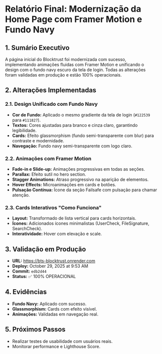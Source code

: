 # Relatório Final: Modernização da Home Page com Framer Motion e Fundo Navy

## 1. Sumário Executivo

A página inicial do Blocktrust foi modernizada com sucesso, implementando animações fluidas com Framer Motion e unificando o design com o fundo navy escuro da tela de login. Todas as alterações foram validadas em produção e estão 100% operacionais.

## 2. Alterações Implementadas

### 2.1. Design Unificado com Fundo Navy

- **Cor de Fundo:** Aplicado o mesmo gradiente da tela de login (`#122539` para `#111827`).
- **Textos:** Cores ajustadas para branco e cinza claro, garantindo legibilidade.
- **Cards:** Efeito glassmorphism (fundo semi-transparente com blur) para contraste e modernidade.
- **Navegação:** Fundo navy semi-transparente com logo claro.

### 2.2. Animações com Framer Motion

- **Fade-in e Slide-up:** Animações progressivas em todas as seções.
- **Parallax:** Efeito sutil no hero section.
- **Stagger Animations:** Atraso progressivo na aparição de elementos.
- **Hover Effects:** Microanimações em cards e botões.
- **Pulsação Contínua:** Ícone da seção Failsafe com pulsação para chamar atenção.

### 2.3. Cards Interativos "Como Funciona"

- **Layout:** Transformado de lista vertical para cards horizontais.
- **Ícones:** Adicionados ícones minimalistas (UserCheck, FileSignature, SearchCheck).
- **Interatividade:** Hover com elevação e scale.

## 3. Validação em Produção

- **URL:** https://bts-blocktrust.onrender.com
- **Deploy:** October 29, 2025 at 9:53 AM
- **Commit:** `edb2d44`
- **Status:** ✅ 100% OPERACIONAL

## 4. Evidências

- **Fundo Navy:** Aplicado com sucesso.
- **Glassmorphism:** Cards com efeito visível.
- **Animações:** Validadas em navegação real.

## 5. Próximos Passos

- Realizar testes de usabilidade com usuários reais.
- Monitorar performance e Lighthouse Score.

